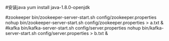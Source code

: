 #安装java
yum install java-1.8.0-openjdk

#zookeeper
bin/zookeeper-server-start.sh config/zookeeper.properties
nohup bin/zookeeper-server-start.sh config/zookeeper.properties  > a.txt &
#kafka
bin/kafka-server-start.sh config/server.properties
nohup bin/kafka-server-start.sh config/server.properties > b.txt &